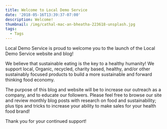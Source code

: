 ```yaml
---
title: Welcome to Local Demo Service
date: '2018-05-16T13:39:37-07:00'
description: Welcome!
thumbnail: /img/cathal-mac-an-bheatha-223618-unsplash.jpg
tags:
  - Tags
---
```

Local Demo Service is proud to welcome you to the launch of the Local Demo Service website and blog!

We believe that sustainable eating is the key to a healthy humanity! We support local, Organic, recycled, charity based, healthy, and/or other sustainably focused products to build a more sustainable and forward thinking food economy.

The purpose of this blog and website will be to increase our outreach as a company, and to educate our followers. Please feel free to browse our site and review monthly blog posts with research on food and sustainability; plus tips and tricks to increase your ability to make sales for your health food brand!



Thank you for your continued support!
